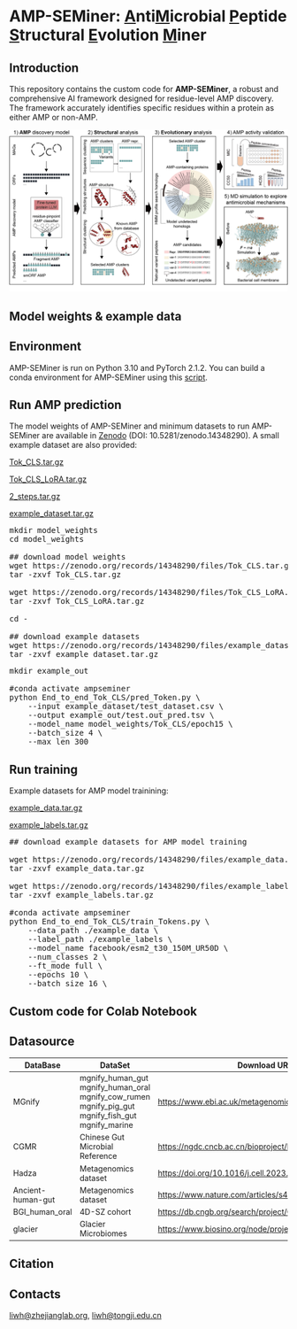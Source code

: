 # AMP-SEMiner: <u>A</u>nti<u>M</u>icrobial <u>P</u>eptide <u>S</u>tructural <u>E</u>volution <u>M</u>iner

## Introduction

This repository contains the custom code for **AMP-SEMiner**, a robust and comprehensive AI framework designed for residue-level AMP discovery. The framework accurately identifies specific residues within a protein as either AMP or non-AMP.

![Schematic diagram of the AMP-SEMiner framework](Figure_1.png)

## Model weights & example data


## Environment
AMP-SEMiner is run on Python 3.10 and PyTorch 2.1.2. You can build a conda environment for AMP-SEMiner using this [script](https://github.com/zjlab-BioGene/AMP-SEMiner/blob/main/scripts/env_install.sh).

## Run AMP prediction

The model weights of AMP-SEMiner and minimum datasets to run AMP-SEMiner are available in [Zenodo](https://zenodo.org/records/14348290) (DOI: 10.5281/zenodo.14348290). A small example dataset are also provided:

[Tok_CLS.tar.gz](https://zenodo.org/records/14348290/files/Tok_CLS.tar.gz)

[Tok_CLS_LoRA.tar.gz](https://zenodo.org/records/14348290/files/Tok_CLS_LoRA.tar.gz)

[2_steps.tar.gz](https://zenodo.org/records/14348290/files/2_steps.tar.gz)

[example_dataset.tar.gz](https://zenodo.org/records/14348290/files/example_dataset.tar.gz)

<pre>
mkdir model_weights
cd model_weights

## download model weights
wget https://zenodo.org/records/14348290/files/Tok_CLS.tar.gz
tar -zxvf Tok_CLS.tar.gz

wget https://zenodo.org/records/14348290/files/Tok_CLS_LoRA.tar.gz
tar -zxvf Tok_CLS_LoRA.tar.gz

cd -

## download example datasets
wget https://zenodo.org/records/14348290/files/example_dataset.tar.gz
tar -zxvf example_dataset.tar.gz
</pre>

<pre>
mkdir example_out

#conda activate ampseminer
python End_to_end_Tok_CLS/pred_Token.py \
    --input example_dataset/test_dataset.csv \
    --output example_out/test.out_pred.tsv \
    --model_name model_weights/Tok_CLS/epoch15 \
    --batch_size 4 \
    --max_len 300
</pre>

## Run training

Example datasets for AMP model trainining:

[example_data.tar.gz](https://zenodo.org/records/14348290/files/example_data.tar.gz)

[example_labels.tar.gz](https://zenodo.org/records/14348290/files/example_labels.tar.gz)

<pre>
## download example datasets for AMP model training

wget https://zenodo.org/records/14348290/files/example_data.tar.gz
tar -zxvf example_data.tar.gz

wget https://zenodo.org/records/14348290/files/example_labels.tar.gz
tar -zxvf example_labels.tar.gz

#conda activate ampseminer
python End_to_end_Tok_CLS/train_Tokens.py \
    --data_path ./example_data \
    --label_path ./example_labels \
    --model_name facebook/esm2_t30_150M_UR50D \
    --num_classes 2 \
    --ft_mode full \
    --epochs 10 \
    --batch_size 16 \
</pre>

## Custom code for Colab Notebook

## Datasource

| DataBase | DataSet | Download URL |
| - | - | - |
| MGnify | mgnify_human_gut<br>mgnify_human_oral<br>mgnify_cow_rumen<br>mgnify_pig_gut<br>mgnify_fish_gut<br>mgnify_marine | https://www.ebi.ac.uk/metagenomics/browse/genomes |
| CGMR | Chinese Gut Microbial Reference | https://ngdc.cncb.ac.cn/bioproject/browse/PRJCA017330 |
| Hadza | Metagenomics dataset | https://doi.org/10.1016/j.cell.2023.05.046 |
| Ancient-human-gut | Metagenomics dataset | https://www.nature.com/articles/s41586-021-03532-0 |
| BGI_human_oral | 4D-SZ cohort | https://db.cngb.org/search/project/CNP0000687 |
| glacier | Glacier Microbiomes | https://www.biosino.org/node/project/detail/OEP003083 |

## Citation

## Contacts

liwh@zhejianglab.org, liwh@tongji.edu.cn